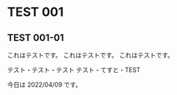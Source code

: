 # TEST 001
## TEST 001-01

これはテストです。
これはテストです。
これはテストです。

テスト・テスト・テスト
テスト・てすと・TEST


今日は 2022/04/09 です。

